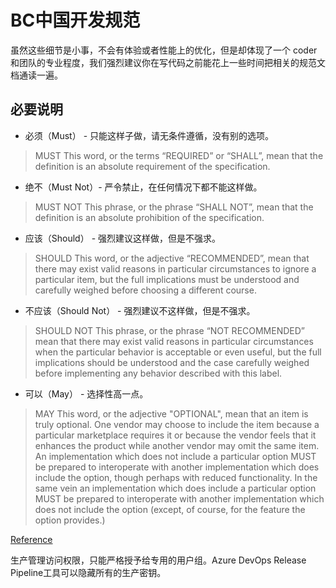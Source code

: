 # BC中国开发规范

虽然这些细节是小事，不会有体验或者性能上的优化，但是却体现了一个 coder 和团队的专业程度，我们强烈建议你在写代码之前能花上一些时间把相关的规范文档通读一遍。

## 必要说明

- 必须（Must） - 只能这样子做，请无条件遵循，没有别的选项。
> MUST This word, or the terms “REQUIRED” or “SHALL”, mean that the
definition is an absolute requirement of the specification.

- 绝不（Must Not）- 严令禁止，在任何情况下都不能这样做。
> MUST NOT This phrase, or the phrase “SHALL NOT”, mean that the
definition is an absolute prohibition of the specification.

- 应该（Should） - 强烈建议这样做，但是不强求。
> SHOULD This word, or the adjective “RECOMMENDED”, mean that there
may exist valid reasons in particular circumstances to ignore a
particular item, but the full implications must be understood and
carefully weighed before choosing a different course.

- 不应该（Should Not） - 强烈建议不这样做，但是不强求。
> SHOULD NOT This phrase, or the phrase “NOT RECOMMENDED” mean that
there may exist valid reasons in particular circumstances when the
particular behavior is acceptable or even useful, but the full
implications should be understood and the case carefully weighed
before implementing any behavior described with this label.

- 可以（May） - 选择性高一点。
> MAY   This word, or the adjective "OPTIONAL", mean that an item is
   truly optional.  One vendor may choose to include the item because a
   particular marketplace requires it or because the vendor feels that
   it enhances the product while another vendor may omit the same item.
   An implementation which does not include a particular option MUST be
   prepared to interoperate with another implementation which does
   include the option, though perhaps with reduced functionality. In the
   same vein an implementation which does include a particular option
   MUST be prepared to interoperate with another implementation which
   does not include the option (except, of course, for the feature the
   option provides.)

[Reference](https://www.ietf.org/rfc/rfc2119.txt)


生产管理访问权限，只能严格授予给专用的用户组。Azure DevOps Release Pipeline工具可以隐藏所有的生产密钥。
